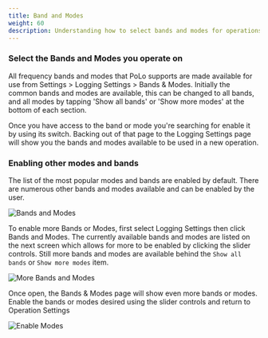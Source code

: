 ```yaml
---
title: Band and Modes
weight: 60
description: Understanding how to select bands and modes for operations.
---
```

### Select the Bands and Modes you operate on
All frequency bands and modes that PoLo supports are made available for use from Settings > Logging Settings > Bands & Modes. Initially the common bands and modes are available, this can be changed to all bands, and all modes by tapping 'Show all bands' or 'Show more modes' at the bottom of each section.

Once you have access to the band or mode you're searching for enable it by using its switch. Backing out of that page to the Logging Settings page will show you the bands and modes available to be used in a new operation.

### Enabling other modes and bands
The list of the most popular modes and bands are enabled by default. There are numerous other bands and modes available and can be enabled by the user.

![Bands and Modes](./shot1.png)

To enable more Bands or Modes, first select Logging Settings then click Bands and Modes. The currently available bands and modes are listed on the next screen which allows for more to be enabled by clicking the slider controls. Still more bands and modes are available behind the `Show all bands` or `Show more modes` item.

![More Bands and Modes](./shot2.png)

Once open, the Bands & Modes page will show even more bands or modes. Enable the bands or modes desired using the slider controls and return to Operation Settings

![Enable Modes](./shot3.png)
